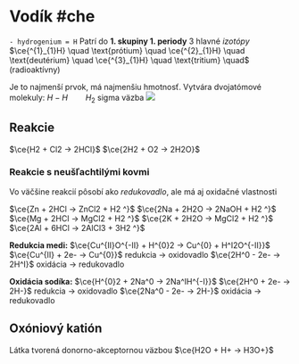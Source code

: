 # Vodík #che
`- hydrogenium = H`
Patrí do **1. skupiny 1. periody**
3 hlavné *izotópy*
$\ce{^{1}_{1}H} \quad \text{prótium} \quad \ce{^{2}_{1}H} \quad \text{deutérium} \quad \ce{^{3}_{1}H} \quad \text{tritium} \quad$ (radioaktívny)

Je to najmenší prvok, má najmenšiu hmotnosť.
Vytvára dvojatómové molekuly:
$H-H \qquad H_2$  sigma väzba
![](vodik-vazba.png)

## Reakcie
$\ce{H2 + Cl2 -> 2HCl}$
$\ce{2H2 + O2 -> 2H2O}$

### Reakcie s neušľachtilými kovmi
Vo väčšine reakcií pôsobí ako *redukovadlo*, ale má aj oxidačné vlastnosti

$\ce{Zn + 2HCl -> ZnCl2 + H2 ^}$
$\ce{2Na + 2H2O -> 2NaOH + H2 ^}$
$\ce{Mg + 2HCl -> MgCl2 + H2 ^}$
$\ce{2K + 2H2O -> MgCl2 + H2 ^}$
$\ce{2Al + 6HCl -> 2AlCl3 + 3H2 ^}$

**Redukcia medi:**
$\ce{Cu^{II}O^{-II} + H^{0}2 -> Cu^{0} + H^I2O^{-II}}$
$\ce{Cu^{II} + 2e- -> Cu^{0}}$ redukcia -> oxidovadlo
$\ce{2H^0 - 2e- -> 2H^I}$ oxidácia -> redukovadlo

**Oxidácia sodíka:**
$\ce{H^{0}2 + 2Na^0 -> 2Na^IH^{-I}}$
$\ce{2H^0 + 2e- -> 2H-}$ redukcia -> oxidovadlo
$\ce{2Na^0 - 2e- -> 2H-}$ oxidácia -> redukovadlo

## Oxóniový katión
Látka tvorená donorno-akceptornou väzbou
$\ce{H2O + H+ -> H3O+}$
